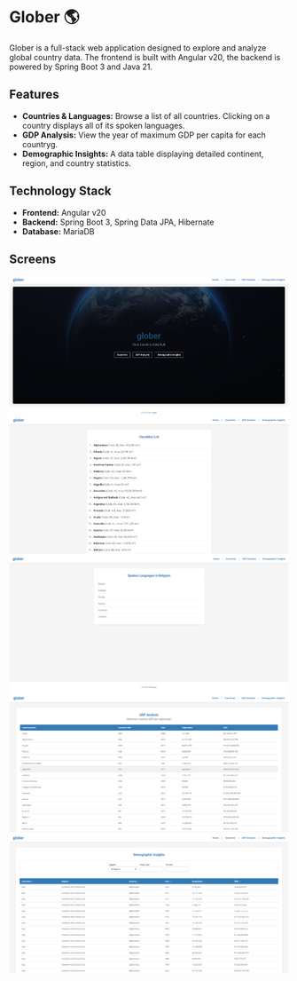 # Glober 🌎

Glober is a full-stack web application designed to explore and analyze global country data. The frontend is built with Angular v20, the backend is powered by Spring Boot 3 and Java 21.

## Features

* **Countries & Languages:** Browse a list of all countries. Clicking on a country displays all of its spoken languages.
* **GDP Analysis:** View the year of maximum GDP per capita for each countryg.
* **Demographic Insights:** A data table displaying detailed continent, region, and country statistics.


## Technology Stack

* **Frontend:** Angular v20
* **Backend:** Spring Boot 3, Spring Data JPA, Hibernate
* **Database:** MariaDB

## Screens

![Homepage](assets/glober_home.png)
![Countries](assets/glober_countries.png)
![Country Languages](assets/glober_countries_lang.png)
![GDP](assets/glober_gdp.png)
![GDP](assets/glober_demograph.png)



